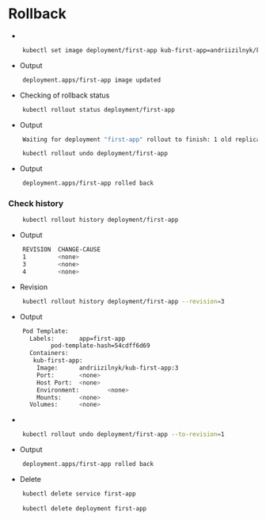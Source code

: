 # Rollback

- 
```bash
    kubectl set image deployment/first-app kub-first-app=andriizilnyk/kub-first-app:3
```
- Output
```bash
    deployment.apps/first-app image updated
```
- Checking of rollback status
```bash
    kubectl rollout status deployment/first-app
```
- Output
```bash
    Waiting for deployment "first-app" rollout to finish: 1 old replicas are pending termination...
```
```bash
    kubectl rollout undo deployment/first-app
```
- Output
```bash
    deployment.apps/first-app rolled back
```
### Check history
```bash
    kubectl rollout history deployment/first-app
```
- Output
```bash
    REVISION  CHANGE-CAUSE
    1         <none>
    3         <none>
    4         <none>
```
- Revision
```bash
    kubectl rollout history deployment/first-app --revision=3
```
- Output
```bash
    Pod Template:
      Labels:       app=first-app
            pod-template-hash=54cdff6d69
      Containers:
       kub-first-app:
        Image:      andriizilnyk/kub-first-app:3
        Port:       <none>
        Host Port:  <none>
        Environment:        <none>
        Mounts:     <none>
      Volumes:      <none>
```
-
```bash
    kubectl rollout undo deployment/first-app --to-revision=1
```
- Output
```bash
    deployment.apps/first-app rolled back
```
- Delete
```bash
    kubectl delete service first-app
    
    kubectl delete deployment first-app
```
